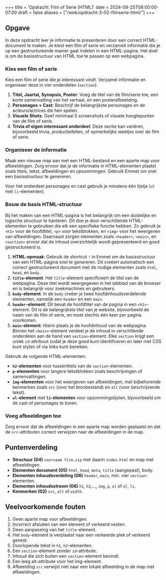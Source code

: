 +++
title = 'Opdracht: Film of Serie (HTML)'
date = 2024-09-25T08:00:00-07:00
draft = false
aliases = ["/web/opdracht-3-02-filmserie-html/"]
+++

## Opgave

In deze opdracht leer je informatie te presenteren door een correct HTML-document te maken. Je kiest een film of serie en verzamelt informatie die je op een gestructureerde manier gaat indelen in een HTML-pagina. Het doel is om de basisstructuur van HTML toe te passen op een webpagina.

### Kies een film of serie

Kies een film of serie die je interessant vindt. Verzamel informatie en organiseer deze in vier onderdelen (`section`):
1. **Titel, Jaartal, Synopsis, Poster**: Voeg de titel van de film/serie toe, een korte samenvatting van het verhaal, en een posterafbeelding.
2. **Personages + Cast**: Beschrijf de belangrijkste personages en de acteurs/actrices die hen spelen.
3. **Visuele Shots**: Geef minimaal 5 screenshots of visuele hoogtepunten van de film of serie.
4. **Trivia of eigen interessant onderdeel**: Deze sectie kan variëren, bijvoorbeeld trivia, productiefeiten, of opmerkelijke weetjes over de film of serie.

### Organiseer de informatie

Maak een nieuwe map aan met een HTML-bestand en een aparte map voor afbeeldingen. Zorg ervoor dat je de informatie in HTML-elementen plaatst zoals titels, tekst, afbeeldingen en opsommingen. Gebruik Emmet om snel een basisstructuur te genereren.

Voor het onderdeel personages en cast gebruik je minstens één lijstje (`ul` met `li`-elementen).

### Bouw de basis HTML-structuur

Bij het maken van een HTML-pagina is het belangrijk om een duidelijke en logische structuur te hanteren. Dit doe je door verschillende HTML-elementen te gebruiken die elk een specifieke functie hebben. Zo gebruik je `<h1>` voor de hoofdtitel, `<p>` voor tekstblokken, en `<img>` voor het weergeven van afbeeldingen. Daarnaast zorgen elementen zoals `<header>`, `<main>`, en `<section>` ervoor dat de inhoud overzichtelijk wordt gepresenteerd en goed gestructureerd is.

1. **HTML-opmaak**: Gebruik de shortcut `!` in Emmet om de basisstructuur van een HTML-pagina snel te genereren. Dit creëert automatisch een correct gestructureerd document met de nodige elementen zoals `html`, `head`, en `body`.
2. **`title`-element**: Het `title`-element specificeert de titel van de webpagina. Deze titel wordt weergegeven in het tabblad van de browser en is belangrijk voor zoekmachines en gebruikers.
3. **`body`-element**: In de `body` creëer je twee hoofdinhoudsverdelende elementen, namelijk een `header` en een `main`.
4. **`header`-element**: Dit bevat de hoofdtitel van de pagina in een `<h1>`-element. Dit is de belangrijkste titel van je website, bijvoorbeeld de naam van de film of serie, en moet slechts één keer per pagina voorkomen.
5. **`main`-element**: Hierin plaats je de hoofdinhoud van de webpagina. Binnen het `<main>`-element verdeel je de inhoud in verschillende onderdelen aan de hand van `section`-element. Elke `section` krijgt een uniek `id`-attribuut zodat je deze goed kunt identificeren en later met CSS kunt stylen of via links kunt bereiken. 

Gebruik de volgende HTML-elementen:
- **`h2`-elementen** voor tussentitels van de `section`-elementen.
- **`p`-elementen** voor langere tekstblokken zoals beschrijvingen of samenvattingen.
- **`img`-elementen** voor het weergeven van afbeeldingen, met bijbehorende kenmerken zoals `src` (voor het bronbestand) en `alt` (voor beschrijvende tekst).
- **`ul`-element** met **`li`-elementen** voor opsommingslijsten, bijvoorbeeld om de cast of personages te tonen.

### Voeg afbeeldingen toe

Zorg ervoor dat de afbeeldingen in een aparte map worden geplaatst en dat de `src`-attributen correct verwijzen naar de afbeeldingen in de map.

## Puntenverdeling

- **Structuur (04)** `voornaam film.zip` met daarin `index.html` en map met afbeeldingen.
- **Elementen document (05)** `html`, `head`, `meta`, `title` (aangepast), body.
- **Elementen inhoudsverdeling (06)** `header`, `main`, min. vier `section`-elementen.
- **Elementen inhoudsstroom (06)** `h1`, `h2`,..., `img`, `p`, `ul` of `ol`, `li`.
- **Kenmerken (02)** `src`, `alt` of `width`.

## Veelvoorkomende fouten

1. Geen aparte map voor afbeeldingen.
2. Incorrect afsluiten van een element of verkeerd nesten.
3. Geen aanpassing van het `title`-element.
4. Het `body`-element is verplaatst naar een verkeerde plek of verkeerd genest.
5. Doorlopende tekst in `h1`, `h2`-elementen.
6. Een `section`-element zonder `id`-attribute.
7. Inhoud die zich buiten een `section`-element bevindt.
8. Een leeg alt-attribute voor het img-element.
9. Afbeelding `src` verwijst niet naar een lokale afbeelding in de map met afbeeldingen.
